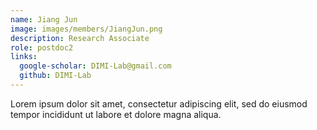 ```yaml
---
name: Jiang Jun
image: images/members/JiangJun.png
description: Research Associate
role: postdoc2
links:
  google-scholar: DIMI-Lab@gmail.com
  github: DIMI-Lab
---
```


Lorem ipsum dolor sit amet, consectetur adipiscing elit, sed do eiusmod tempor incididunt ut labore et dolore magna aliqua.

